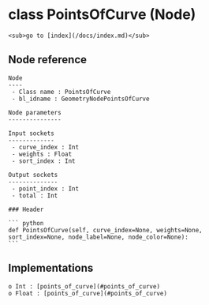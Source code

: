 # class PointsOfCurve (Node)

    <sub>go to [index](/docs/index.md)</sub>
    
## Node reference

    Node
    ----
     - Class name : PointsOfCurve
     - bl_idname : GeometryNodePointsOfCurve
    
    Node parameters
    ---------------
    
    Input sockets
    -------------
     - curve_index : Int
     - weights : Float
     - sort_index : Int
    
    Output sockets
    --------------
     - point_index : Int
     - total : Int
    
    ### Header

    ``` python
    def PointsOfCurve(self, curve_index=None, weights=None, sort_index=None, node_label=None, node_color=None):
    ```
    
## Implementations

    o Int : [points_of_curve](#points_of_curve) 
    o Float : [points_of_curve](#points_of_curve) 
    
    
